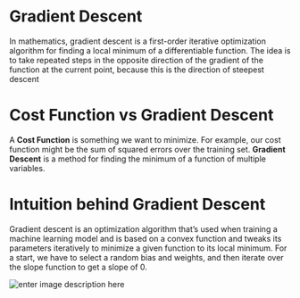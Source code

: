 # Gradient Descent

In mathematics, gradient descent is a first-order iterative optimization algorithm for finding a local minimum of a differentiable function.
The idea is to take repeated steps in the opposite direction of the gradient of the function at the current point, because this is the direction of steepest descent



# Cost Function vs Gradient Descent

A **Cost Function** is something we want to minimize. For example, our cost function might be the sum of squared errors over the training set.
**Gradient Descent** is a method for finding the minimum of a function of multiple variables.



# Intuition behind Gradient Descent

Gradient descent is an optimization algorithm that’s used when training a machine learning model and is based on a convex function and tweaks its parameters iteratively to minimize a given function to its local minimum.
For a start, we have to select a random bias and weights, and then iterate over the slope function to get a slope of 0.


![enter image description here](https://1.cms.s81c.com/sites/default/files/2021-01-06/ICLH_Diagram_Batch_01_04-GradientDescent-WHITEBG_0.png)
